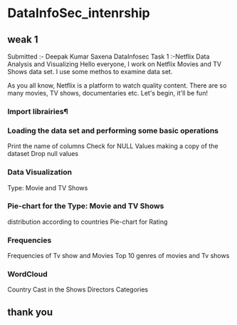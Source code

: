 # DataInfoSec_intenrship
## weak 1
Submitted :- Deepak Kumar Saxena
DataInfosec
Task 1 :-Netflix Data Analysis and Visualizing
Hello everyone,
I work on Netflix Movies and TV Shows data set. I use some methos to examine data set.

As you all know, Netflix is a platform to watch quality content. There are so many movies, TV shows, documentaries etc.
Let's begin, it'll be fun!
### Import librairies¶
### Loading the data set and performing some basic operations
Print the name of columns
Check for NULL Values
making a copy of the dataset
Drop null values

### Data Visualization
Type: Movie and TV Shows
### Pie-chart for the Type: Movie and TV Shows
distribution according to countries
Pie-chart for Rating

### Frequencies 
Frequencies of Tv show and Movies
Top 10 genres of movies and Tv shows

### WordCloud
Country
Cast in the Shows
Directors
Categories
## thank you
